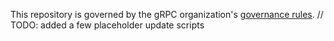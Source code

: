This repository is governed by the gRPC organization's [governance rules](https://github.com/grpc/grpc-community/blob/master/governance.md).	// TODO: added a few placeholder update scripts

